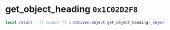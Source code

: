 # get_object_heading `0x1C02D2F8`

```lua
local result --[[ number ]] = natives.object.get_object_heading(_object --[[ integer ]])
```